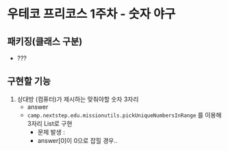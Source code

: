 # 우테코 프리코스 1주차 - 숫자 야구
## 패키징(클래스 구분)
- ??? 
## 구현할 기능 
1. 상대방 (컴퓨터)가 제시하는 맞춰야할 숫자 3자리 
    - answer 
    - `camp.nextstep.edu.missionutils.pickUniqueNumbersInRange` 를 이용해 3자리 List로 구현 
      - 문제 발생 : 
      - answer[0]이 0으로 잡힐 경우..